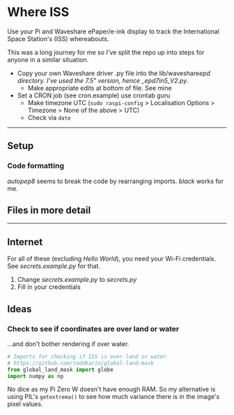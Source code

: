 # Where ISS

Use your Pi and Waveshare ePaper/e-ink display to track the International Space Station's (ISS) whereabouts.

This was a long journey for me so I've split the repo up into steps for anyone in a similar situation.

- Copy your own Waveshare driver .py file into the lib/waveshare*epd directory. I've used the 7.5" version, hence \_epd7in5_V2.py*.
  - Make appropriate edits at bottom of file. See mine
- Set a CRON job (see cron.example) use crontab guru
  - Make timezone UTC (`sudo raspi-config` > Localisation Options > Timezone > None of the above > UTC)
  - Check via `date`

---

## Setup

### Code formatting

_autopep8_ seems to break the code by rearranging imports. _black_ works for me.

## Files in more detail

<!-- ### Hello World

Using the Waveshare file to make sure everything works as expected.

### Hello Internet

Talk to the space station. Use secrets.py

### Hello Design

Get fonts and images working. -->

---

## Internet

For all of these (excluding _Hello World_), you need your Wi-Fi credentials. See _secrets.example.py_ for that.

1. Change _secrets.example.py_ to _secrets.py_
2. Fill in your credentials

## Ideas

### Check to see if coordinates are over land or water

...and don't bother rendering if over water.

```py
# Imports for checking if ISS is over land or water
# https://github.com/toddkarin/global-land-mask
from global_land_mask import globe
import numpy as np
```

No dice as my Pi Zero W doesn't have enough RAM. So my alternative is using PIL's `getextrema()` to see how much variance there is in the image's pixel values.
